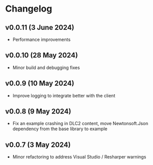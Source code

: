 # Changelog


## v0.0.11 (3 June 2024)
- Performance improvements

## v0.0.10 (28 May 2024)
- Minor build and debugging fixes

## v0.0.9 (10 May 2024)

- Improve logging to integrate better with the client

## v0.0.8 (9 May 2024)

- Fix an example crashing in DLC2 content, move Newtonsoft.Json dependency from the base library to example

## v0.0.7 (3 May 2024)

- Minor refactoring to address Visual Studio / Resharper warnings
